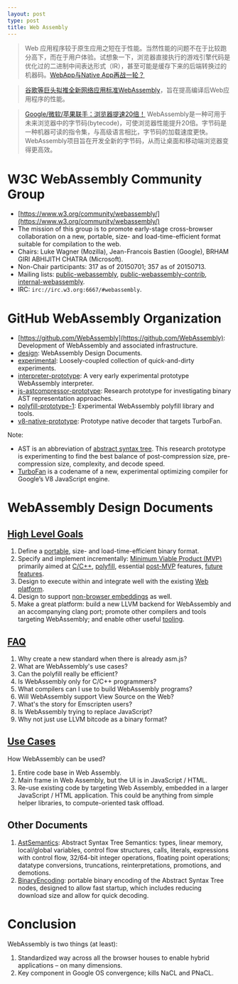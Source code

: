 ```yaml
---
layout: post
type: post
title: Web Assembly
---
```


> Web 应用程序较于原生应用之短在于性能。当然性能的问题不在于比较跑分高下，而在于用户体验。试想象一下，浏览器直接执行的游戏引擎代码是优化过的二进制中间表达形式（IR），甚至可能是缓存下来的后端转换过的机器码。[WebApp与Native App再战一轮？](http://tech.163.com/15/0709/09/AU2R65MF000948V8.html)

> [谷歌等巨头拟推全新网络应用标准WebAssembly](http://tech.163.com/15/0621/15/ASL5P1JJ000915BF.html)，旨在提高编译后Web应用程序的性能。

> [Google/微软/苹果联手：浏览器提速20倍！](http://news.mydrivers.com/1/435/435294.htm) WebAssembly是一种可用于未来浏览器中的字节码(bytecode)，可使浏览器性能提升20倍。字节码是一种机器可读的指令集，与高级语言相比，字节码的加载速度更快。WebAssembly项目旨在开发全新的字节码，从而让桌面和移动端浏览器变得更高效。


# W3C WebAssembly Community Group

* [https://www.w3.org/community/webassembly/](https://www.w3.org/community/webassembly/)
* The mission of this group is to promote early-stage cross-browser collaboration on a new, portable, size- and load-time-efficient format suitable for compilation to the web.
* Chairs: Luke Wagner (Mozilla), Jean-Francois Bastien (Google), BRHAM GIRI ABHIJITH CHATRA (Microsoft).
* Non-Chair participants: 317 as of 20150701; 357 as of 20150713.
* Mailing lists: [public-webassembly](https://lists.w3.org/Archives/Public/public-webassembly/), [public-webassembly-contrib](https://lists.w3.org/Archives/Public/public-webassembly-contrib/), [internal-webassembly](https://lists.w3.org/Archives/Member/internal-webassembly/).
* IRC: `irc://irc.w3.org:6667/#webassembly`.


# GitHub WebAssembly Organization

* [https://github.com/WebAssembly](https://github.com/WebAssembly): Development of WebAssembly and associated infrastructure.
* [design](https://github.com/WebAssembly/design): WebAssembly Design Documents.
* [experimental](https://github.com/WebAssembly/experimental): Loosely-coupled collection of quick-and-dirty experiments.
* [interpreter-prototype](https://github.com/WebAssembly/interpreter-prototype): A very early experimental prototype WebAssembly interpreter.
* [js-astcompressor-prototype](https://github.com/WebAssembly/js-astcompressor-prototype): Research prototype for investigating binary AST representation approaches.
* [polyfill-prototype-1](https://github.com/WebAssembly/polyfill-prototype-1): Experimental WebAssembly polyfill library and tools.
* [v8-native-prototype](https://github.com/WebAssembly/v8-native-prototype): Prototype native decoder that targets TurboFan.

Note:

* AST is an abbreviation of [abstract syntax tree](https://en.wikipedia.org/wiki/Abstract_syntax_tree). This research prototype is experimenting to find the best balance of post-compression size, pre-compression size, complexity, and decode speed.
* [TurboFan](http://ariya.ofilabs.com/2014/08/javascript-and-v8-turbofan.html) is a codename of a new, experimental optimizing compiler for Google’s V8 JavaScript engine.


# WebAssembly Design Documents

## [High Level Goals](https://github.com/WebAssembly/design/blob/master/HighLevelGoals.md)

1. Define a [portable](https://github.com/WebAssembly/design/blob/master/Portability.md), size- and load-time-efficient binary format.
2. Specify and implement incrementally: [Minimum Viable Product (MVP)](https://github.com/WebAssembly/design/blob/master/MVP.md) primarily aimed at [C/C++](https://github.com/WebAssembly/design/blob/master/CAndC%2B%2B.md), [polyfill](https://github.com/WebAssembly/design/blob/master/Polyfill.md), essential [post-MVP](https://github.com/WebAssembly/design/blob/master/PostMVP.md) features, [future features](https://github.com/WebAssembly/design/blob/master/FutureFeatures.md).
3. Design to execute within and integrate well with the existing [Web platform](https://github.com/WebAssembly/design/blob/master/Web.md).
4. Design to support [non-browser embeddings](https://github.com/WebAssembly/design/blob/master/NonWeb.md) as well.
5. Make a great platform: build a new LLVM backend for WebAssembly and an accompanying clang port; promote other compilers and tools targeting WebAssembly; and enable other useful [tooling](https://github.com/WebAssembly/design/blob/master/Tooling.md).

## [FAQ](https://github.com/WebAssembly/design/blob/master/FAQ.md)

1. Why create a new standard when there is already asm.js?
2. What are WebAssembly's use cases?
3. Can the polyfill really be efficient?
4. Is WebAssembly only for C/C++ programmers?
5. What compilers can I use to build WebAssembly programs?
6. Will WebAssembly support View Source on the Web?
7. What's the story for Emscripten users?
8. Is WebAssembly trying to replace JavaScript?
9. Why not just use LLVM bitcode as a binary format?

## [Use Cases](https://github.com/WebAssembly/design/blob/master/UseCases.md)

How WebAssembly can be used?

1. Entire code base in Web Assembly.
2. Main frame in Web Assembly, but the UI is in JavaScript / HTML.
3. Re-use existing code by targeting Web Assembly, embedded in a larger JavaScript / HTML application. This could be anything from simple helper libraries, to compute-oriented task offload.

## Other Documents

1. [AstSemantics](https://github.com/WebAssembly/design/blob/master/AstSemantics.md): Abstract Syntax Tree Semantics: types, linear memory, local/global variables, control flow structures, calls, literals, expressions with control flow, 32/64-bit integer operations, floating point operations; datatype conversions, truncations, reinterpretations, promotions, and demotions.
2. [BinaryEncoding](https://github.com/WebAssembly/design/blob/master/BinaryEncoding.md): portable binary encoding of the Abstract Syntax Tree nodes, designed to allow fast startup, which includes reducing download size and allow for quick decoding.


# Conclusion

WebAssembly is two things (at least):

1. Standardized way across all the browser houses to enable hybrid applications – on many dimensions.
2. Key component in Google OS convergence; kills NaCL and PNaCL.
